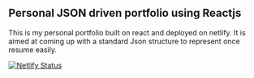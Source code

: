 ## Personal JSON driven portfolio using Reactjs

This is my personal portfolio built on react and deployed on netlify.
It is aimed at coming up with a standard Json structure to represent once
resume easily. 

[![Netlify Status](https://api.netlify.com/api/v1/badges/5121657e-7ce1-47f5-98d5-1fcfd33137fc/deploy-status)](https://app.netlify.com/sites/festive-hoover-d5446b/deploys)

